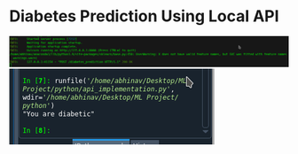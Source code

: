 # Diabetes Prediction Using Local API
![Test Image 1](https://github.com/Abhinavashish441/Machine-Learning-Projects/blob/main/Diabetes_Prediction_LocalAPI/Screenshot%20at%202022-07-16%2020-16-43.png)
![Test Image 2](https://github.com/Abhinavashish441/Machine-Learning-Projects/blob/main/Diabetes_Prediction_LocalAPI/Screenshot%20at%202022-07-16%2020-16-59.png)

